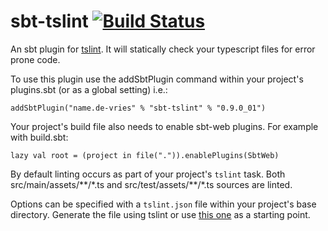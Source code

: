 sbt-tslint [![Build Status](https://travis-ci.org/joost-de-vries/sbt-tslint.png?branch=master)](https://travis-ci.org/joost-de-vries/sbt-tslint)
==========

An sbt plugin for [tslint](http://palantir.github.io/tslint/). It will statically check your typescript files for error prone code.

To use this plugin use the addSbtPlugin command within your project's plugins.sbt (or as a global setting) i.e.:

    addSbtPlugin("name.de-vries" % "sbt-tslint" % "0.9.0_01")

Your project's build file also needs to enable sbt-web plugins. For example with build.sbt:

    lazy val root = (project in file(".")).enablePlugins(SbtWeb)

By default linting occurs as part of your project's `tslint` task. Both src/main/assets/\*\*/\*.ts and
src/test/assets/\*\*/\*.ts sources are linted.

Options can be specified with a `tslint.json` file within your project's base directory. Generate the file using tslint or use [this one](https://github.com/joost-de-vries/sbt-tslint/blob/master/sbt-tslint-plugin-tester/tslint.json) as a starting point. 
